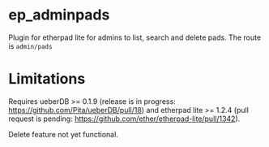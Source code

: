 ep_adminpads
===========

Plugin for etherpad lite for admins to list, search and delete pads. The route is `admin/pads`

# Limitations

Requires ueberDB >= 0.1.9 (release is in progress: https://github.com/Pita/ueberDB/pull/18)
and etherpad lite >= 1.2.4 (pull request is pending: https://github.com/ether/etherpad-lite/pull/1342).

Delete feature not yet functional.

